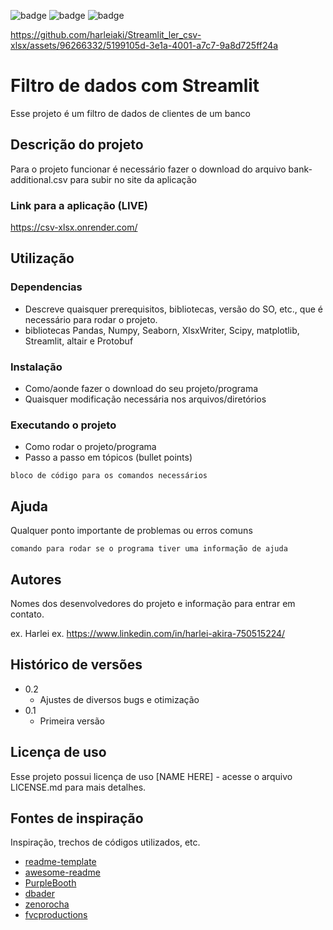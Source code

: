 ![badge](https://img.shields.io/badge/Made%20for-VSCode-1f425f.svg)
![badge](https://img.shields.io/badge/Python-3776AB?style=for-the-badge&logo=python&logoColor=white)
![badge](https://img.shields.io/badge/Microsoft_Excel-217346?style=for-the-badge&logo=microsoft-excel&logoColor=white)

https://github.com/harleiaki/Streamlit_ler_csv-xlsx/assets/96266332/5199105d-3e1a-4001-a7c7-9a8d725ff24a


# Filtro de dados com Streamlit

Esse projeto é um filtro de dados de clientes de um banco

## Descrição do projeto

Para o projeto funcionar é necessário fazer o download do arquivo bank-additional.csv para subir no site da aplicação

### Link para a aplicação (LIVE)
https://csv-xlsx.onrender.com/

## Utilização 

### Dependencias

* Descreve quaisquer prerequisitos, bibliotecas, versão do SO, etc., que é necessário para rodar o projeto.
* bibliotecas Pandas, Numpy, Seaborn, XlsxWriter, Scipy, matplotlib, Streamlit, altair e Protobuf

### Instalação

* Como/aonde fazer o download do seu projeto/programa
* Quaisquer modificação necessária nos arquivos/diretórios

### Executando o projeto

* Como rodar o projeto/programa
* Passo a passo em tópicos (bullet points)
```
bloco de código para os comandos necessários
```

## Ajuda

Qualquer ponto importante de problemas ou erros comuns
```
comando para rodar se o programa tiver uma informação de ajuda
```

## Autores

Nomes dos desenvolvedores do projeto e informação para entrar em contato.

ex. Harlei
ex. https://www.linkedin.com/in/harlei-akira-750515224/

## Histórico de versões

* 0.2
	* Ajustes de diversos bugs e otimização
* 0.1
    * Primeira versão

## Licença de uso

Esse projeto possui licença de uso [NAME HERE] - acesse o arquivo LICENSE.md para mais detalhes.

## Fontes de inspiração

Inspiração, trechos de códigos utilizados, etc.
* [readme-template](https://gist.github.com/DomPizzie/7a5ff55ffa9081f2de27c315f5018afc)
* [awesome-readme](https://github.com/matiassingers/awesome-readme)
* [PurpleBooth](https://gist.github.com/PurpleBooth/109311bb0361f32d87a2)
* [dbader](https://github.com/dbader/readme-template)
* [zenorocha](https://gist.github.com/zenorocha/4526327)
* [fvcproductions](https://gist.github.com/fvcproductions/1bfc2d4aecb01a834b46)
